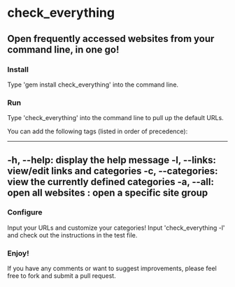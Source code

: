 # check_everything

## Open frequently accessed websites from your command line, in one go!

### Install

Type 'gem install check_everything' into the command line.

### Run

Type 'check_everything' into the command line to pull up the default URLs.

You can add the following tags (listed in order of precedence):

---
  -h, --help: display the help message
  -l, --links: view/edit links and categories
  -c, --categories: view the currently defined categories
  -a, --all: open all websites
  <category>: open a specific site group
---

### Configure

Input your URLs and customize your categories! Input 'check_everything -l' and
check out the instructions in the test file.

### Enjoy!

If you have any comments or want to suggest improvements, please feel free to fork
and submit a pull request.